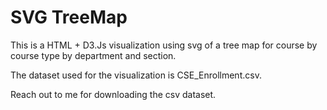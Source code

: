 # SVG TreeMap

This is a HTML + D3.Js visualization using svg of a tree map for course by course type by department and section.

The dataset used for the visualization is CSE_Enrollment.csv.

Reach out to me for downloading the csv dataset.
